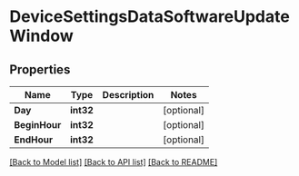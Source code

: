 # DeviceSettingsDataSoftwareUpdateWindow

## Properties

Name | Type | Description | Notes
------------ | ------------- | ------------- | -------------
**Day** | **int32** |  | [optional] 
**BeginHour** | **int32** |  | [optional] 
**EndHour** | **int32** |  | [optional] 

[[Back to Model list]](../README.md#documentation-for-models) [[Back to API list]](../README.md#documentation-for-api-endpoints) [[Back to README]](../README.md)


